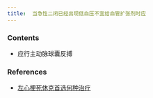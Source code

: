 ```yaml
---
title:  当急性二闭已经出现低血压不宜给血管扩张剂时应
--- 
```


### Contents
- 应行主动脉球囊反搏

### References
- [左心梗死休克首选何种治疗](/左心梗死休克首选何种治疗)
